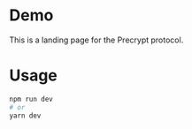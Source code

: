 # Demo

This is a landing page for the Precrypt protocol.

# Usage

```bash
npm run dev
# or
yarn dev
```
